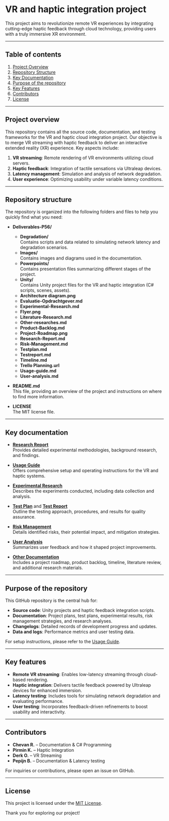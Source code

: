# VR and haptic integration project

This project aims to revolutionize remote VR experiences by integrating cutting-edge haptic feedback through cloud technology, providing users with a truly immersive XR environment.

---

## Table of contents
1. [Project Overview](#project-overview)  
2. [Repository Structure](#repository-structure)  
3. [Key Documentation](#key-documentation)  
4. [Purpose of the repository](#purpose-of-the-repository)  
5. [Key Features](#key-features)  
6. [Contributors](#contributors)  
7. [License](#license)

---

## Project overview
This repository contains all the source code, documentation, and testing frameworks for the VR and haptic cloud integration project. Our objective is to merge VR streaming with haptic feedback to deliver an interactive extended reality (XR) experience. Key aspects include:

1. **VR streaming**: Remote rendering of VR environments utilizing cloud servers.  
2. **Haptic feedback**: Integration of tactile sensations via Ultraleap devices.  
3. **Latency management**: Simulation and analysis of network degradation.  
4. **User experience**: Optimizing usability under variable latency conditions.

---

## Repository structure
The repository is organized into the following folders and files to help you quickly find what you need:

- **Deliverables-P56/**  
  - **Degradation/**  
    Contains scripts and data related to simulating network latency and degradation scenarios.  
  - **Images/**  
    Contains images and diagrams used in the documentation.  
  - **Powerpoints/**  
    Contains presentation files summarizing different stages of the project.  
  - **Unity/**  
    Contains Unity project files for the VR and haptic integration (C# scripts, scenes, assets).  
  - **Architecture diagram.png**  
  - **Evaluatie-Opdrachtgever.md**  
  - **Experimental-Research.md**  
  - **Flyer.png**  
  - **Literature-Research.md**  
  - **Other-researches.md**  
  - **Product-Backlog.md**  
  - **Project-Roadmap.png**  
  - **Research-Report.md**  
  - **Risk-Management.md**  
  - **Testplan.md**  
  - **Testreport.md**  
  - **Timeline.md**  
  - **Trello Planning.url**  
  - **Usage-guide.md**  
  - **User-analysis.md**  

- **README.md**  
  This file, providing an overview of the project and instructions on where to find more information.  

- **LICENSE**  
  The MIT license file.

---

## Key documentation

- [**Research Report**](Deliverables-P56/Research-Report.md)  
  Provides detailed experimental methodologies, background research, and findings.

- [**Usage Guide**](Deliverables-P56/Usage-guide.md)  
  Offers comprehensive setup and operating instructions for the VR and haptic systems.

- [**Experimental Research**](Deliverables-P56/Experimental-Research.md)  
  Describes the experiments conducted, including data collection and analysis.

- [**Test Plan**](Deliverables-P56/Testplan.md) and [**Test Report**](Deliverables-P56/Testreport.md)  
  Outline the testing approach, procedures, and results for quality assurance.

- [**Risk Management**](Deliverables-P56/Risk-Management.md)  
  Details identified risks, their potential impact, and mitigation strategies.

- [**User Analysis**](Deliverables-P56/User-analysis.md)  
  Summarizes user feedback and how it shaped project improvements.

- [**Other Documentation**](Deliverables-P56/)  
  Includes a project roadmap, product backlog, timeline, literature review, and additional research materials.

---

## Purpose of the repository
This GitHub repository is the central hub for:
- **Source code**: Unity projects and haptic feedback integration scripts.  
- **Documentation**: Project plans, test plans, experimental results, risk management strategies, and research analyses.  
- **Changelogs**: Detailed records of development progress and updates.  
- **Data and logs**: Performance metrics and user testing data.

For setup instructions, please refer to the [Usage Guide](Deliverables-P56/Usage-guide.md).

---

## Key features
- **Remote VR streaming**: Enables low-latency streaming through cloud-based rendering.  
- **Haptic integration**: Delivers tactile feedback powered by Ultraleap devices for enhanced immersion.  
- **Latency testing**: Includes tools for simulating network degradation and evaluating performance.  
- **User testing**: Incorporates feedback-driven refinements to boost usability and interactivity.

---

## Contributors
- **Chevan R.** – Documentation & C# Programming  
- **Pirmin K.** – Haptic Integration  
- **Derk O.** – VR Streaming  
- **Pepijn B.** – Documentation & Latency testing  

For inquiries or contributions, please open an issue on GitHub.

---

## License
This project is licensed under the [MIT License](LICENSE).

Thank you for exploring our project!
